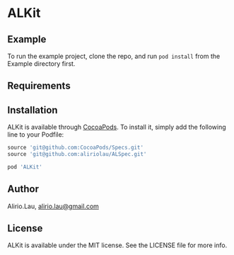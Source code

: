 # ALKit

## Example

To run the example project, clone the repo, and run `pod install` from the Example directory first.

## Requirements

## Installation

ALKit is available through [CocoaPods](http://cocoapods.org). To install
it, simply add the following line to your Podfile:

```ruby
source 'git@github.com:CocoaPods/Specs.git'
source 'git@github.com:aliriolau/ALSpec.git'

pod 'ALKit'
```

## Author

Alirio.Lau, alirio.lau@gmail.com

## License

ALKit is available under the MIT license. See the LICENSE file for more info.
